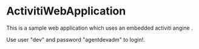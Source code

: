 # ActivitiWebApplication
This is a sample web application which uses an embedded activiti angine .

Use user "dev" and password "agentdevadm" to login!.
